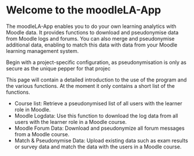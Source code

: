 # Welcome to the moodleLA-App

The moodleLA-App enables you to do your own learning analytics with Moodle data. It provides functions to download and pseudonymise data from Moodle logs and forums. You can also merge and pseudonymise additional data, enabling to match this data with data from your Moodle learning management system.

Begin with a project-specific configuration, as pseudonymisation is only as secure as the unique pepper for that projec

This page will contain a detailed introduction to the use of the program and the various functions. At the moment it only contains a short list of the functions.

- Course list: Retrieve a pseudonymised list of all users with the learner role in Moodle.
- Moodle Logdata: Use this function to download the log data from all users with the learner role in a Moodle course.
- Moodle Forum Data: Download and pseudonymize all forum messages from a Moodle course.
- Match & Pseudonymise Data: Upload existing data such as exam results or survey data and match the data with the users in a Moodle course.


